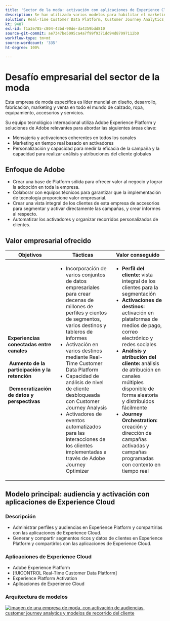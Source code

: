 ```yaml
---
title: 'Sector de la moda: activación con aplicaciones de Experience Cloud'
description: Se han utilizado varios modelos para habilitar el marketing en tiempo real, activación en canales múltiples y análisis en canales múltiples.
solution: Real-Time Customer Data Platform, Customer Journey Analytics, Journey Orchestration
kt: 9487
exl-id: f1a3e785-c804-43bd-90de-da4359bdd810
source-git-commit: ae7347be5095ca4a7f99f9371dd94d87097112b0
workflow-type: tm+mt
source-wordcount: '335'
ht-degree: 100%

---
```


# Desafío empresarial del sector de la moda

Esta empresa de moda específica es líder mundial en diseño, desarrollo, fabricación, marketing y venta en todo el mundo de calzado, ropa, equipamiento, accesorios y servicios.

Su equipo tecnológico internacional utiliza Adobe Experience Platform y soluciones de Adobe relevantes para abordar las siguientes áreas clave:

* Mensajería y activaciones coherentes en todos los canales
* Marketing en tiempo real basado en activadores
* Personalización y capacidad para medir la eficacia de la campaña y la capacidad para realizar análisis y atribuciones del cliente globales

## Enfoque de Adobe

* Crear una base de Platform sólida para ofrecer valor al negocio y lograr la adopción en toda la empresa.
* Colaborar con equipos técnicos para garantizar que la implementación de tecnología proporcione valor empresarial.
* Crear una vista integral de los clientes de esta empresa de accesorios para segmentar y activar directamente las campañas, y crear informes al respecto.
* Automatizar los activadores y organizar recorridos personalizados de clientes.

## Valor empresarial ofrecido

| Objetivos | Tácticas | Valor conseguido |
|---|---|---|
| **Experiencias conectadas entre canales **<br></br>** Aumento de la participación y la retención **<br></br>** Democratización de datos y perspectivas**</ul> | <ul><li>Incorporación de varios conjuntos de datos empresariales para crear decenas de millones de perfiles y cientos de segmentos, varios destinos y tableros de informes</li><li>Activación en varios destinos mediante Real-Time Customer Data Platform</li><li>Capacidad de análisis de nivel de cliente desbloqueada con Customer Journey Analysis</li><li>Activadores de eventos automatizados para las interacciones de los clientes implementadas a través de Adobe Journey Optimizer</li></ul> | <ul><li><strong> Perfil del cliente: </strong>vista integral de los clientes para la segmentación</li><li><strong>Activaciones de destinos: </strong>activación en plataformas de medios de pago, correo electrónico y redes sociales</li><li><strong>Análisis y atribución del cliente: </strong>análisis de atribución en canales múltiples disponible de forma aleatoria y distribuidos fácilmente<li><strong>Journey Orchestration: </strong> creación y dirección de campañas activadas y campañas programadas con contexto en tiempo real</li></ul> |

## Modelo principal: audiencia y activación con aplicaciones de Experience Cloud

### Descripción

<ul><li>Administrar perfiles y audiencias en Experience Platform y compartirlas con las aplicaciones de Experience Cloud.</li><li>Generar y compartir segmentos ricos y datos de clientes en Experience Platform y compartirlos con las aplicaciones de Experience Cloud.</li></ul>

### Aplicaciones de Experience Cloud

<ul><li>Adobe Experience Platform   </li><li>[!UICONTROL Real-Time Customer Data Platform]</li><li>Experience Platform Activation</li><li>Aplicaciones de Experience Cloud</li></ul>

### Arquitectura de modelos

<a href="https://experienceleague.adobe.com/docs/blueprints-learn/architecture/audience-activation/platform-and-applications.html?lang=es"><img alt="imagen de una empresa de moda, con activación de audiencias, customer journey analytics y modelos de recorrido del cliente" src="https://experienceleague.adobe.com/docs/blueprints-learn/assets/aep+apps.svg?lang=en" class="modal-image"/></a>
